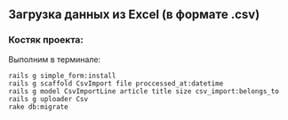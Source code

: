 ## Загрузка данных из Excel (в формате .csv)

### Костяк проекта:

Выполним в терминале:
```
rails g simple_form:install
rails g scaffold CsvImport file proccessed_at:datetime
rails g model CsvImportLine article title size csv_import:belongs_to
rails g uploader Csv
rake db:migrate
```
